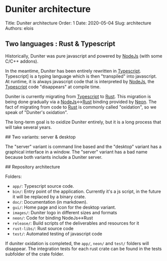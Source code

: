 # Duniter architecture

Title: Duniter architecture
Order: 1
Date: 2020-05-04
Slug: architecture
Authors: elois

## Two languages : Rust & Typescript

Historically, Duniter was pure javascript and powered by [NodeJs] (with some C/C++ addons).

In the meantime, Duniter has been entirely rewritten in [Typescript].
Typescript] is a typing language which is then "transpiled" into javascript.
At runtime, it is always javascript code that is interpreted by [NodeJs], the [Typescript] code "disappears" at compile time.

Duniter is currently migrating from [Typescript] to [Rust].
This migration is being done gradually via a [NodeJs]<->[Rust] binding provided by [Neon].
The fact of migrating from code to [Rust] is commonly called "oxidation", so we speak of "Duniter's oxidation".

The long-term goal is to oxidize Duniter entirely, but it is a long process that will take several years.

## Two variants: server & desktop

The "server" variant is command line based and the "desktop" variant has a graphical interface in a window.
The "server" variant has a bad name because both variants include a Duniter server.

## Repository architecture

Folders:

- `app/`: Typescript source code.
- `bin/`: Entry point of the application. Currently it's a js script, in the future it will be replaced by a binary crate.
- `doc/`: Documentation (in markdown).
- `gui/`: Home page and icon for the desktop variant.
- `images/`: Duniter logo in different sizes and formats
- `neon/`: Code for binding NodeJs<->Rust
- `release/`: Build scripts of the deliverables and resources for it
- `rust-libs/`: Rust source code
- `test/`: Automated testing of javascript code

If duniter oxidation is completed, the `app/`, `neon/` and `test/` folders will disappear.
The integration tests for each rust crate can be found in the tests subfolder of the crate folder.

[Neon]: https://neon-bindings.com/
[NodeJs]: https://nodejs.org/en/
[Rust]: https://www.rust-lang.org/
[Typescript]: https://www.typescriptlang.org/
